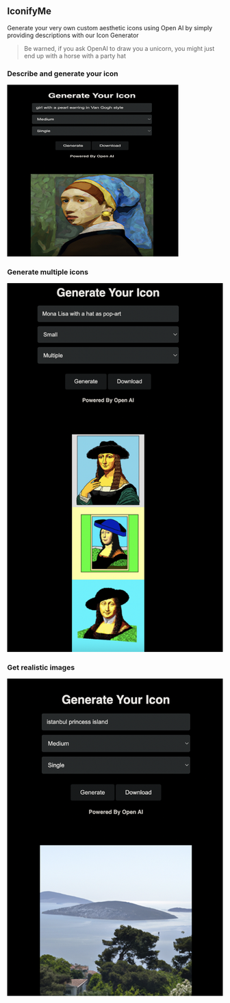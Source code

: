 ## IconifyMe

Generate your very own custom aesthetic icons using Open AI by simply providing descriptions with our Icon Generator

> Be warned, if you ask OpenAI to draw you a unicorn, you might just end up with a horse with a party hat

### Describe and generate your icon

<img src="assets/images/girl_in_van_gogh_style.png" alt="van gogh" width="400" height="400">

### Generate multiple icons

![mona lisa](assets/images/mona_lisa_hat.png)

### Get realistic images

![istanbul](assets/images/istanbul.png)

